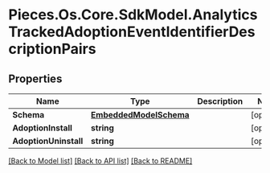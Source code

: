 # Pieces.Os.Core.SdkModel.AnalyticsTrackedAdoptionEventIdentifierDescriptionPairs

## Properties

Name | Type | Description | Notes
------------ | ------------- | ------------- | -------------
**Schema** | [**EmbeddedModelSchema**](EmbeddedModelSchema.md) |  | [optional] 
**AdoptionInstall** | **string** |  | [optional] 
**AdoptionUninstall** | **string** |  | [optional] 

[[Back to Model list]](../README.md#documentation-for-models) [[Back to API list]](../README.md#documentation-for-api-endpoints) [[Back to README]](../README.md)

